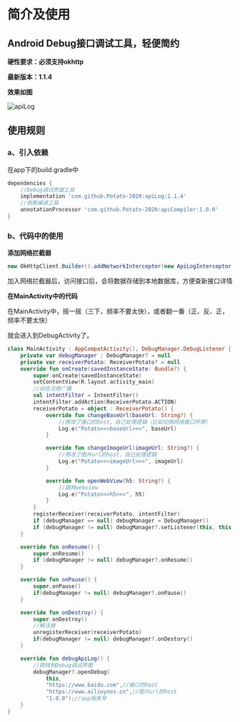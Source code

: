 # 简介及使用

## **Android Debug接口调试工具，轻便简约**

**硬性要求：必须支持okhttp**

**最新版本：1.1.4**

**效果如图**

![apiLog](https://github.com/Potato-2020/apiLog/blob/master/apiLog.gif)



## **使用规则**

### a、引入依赖

在app下的build.gradle中

```groovy
dependencies {
    //Debug调试界面工具
	implementation 'com.github.Potato-2020:apiLog:1.1.4'
	//依赖编译工具
	annotationProcessor 'com.github.Potato-2020:apiCompiler:1.0.0'
}
```



### b、代码中的使用


**添加网络拦截器**

```java
new OkHttpClient.Builder().addNetworkInterceptor(new ApiLogInterceptor(mContext, "端口号"));
```

加入网络拦截器后，访问接口后，会将数据存储到本地数据库，方便查新接口详情



**在MainActivity中的代码**

在MainActivity中，摇一摇（三下，频率不要太快），或者翻一番（正、反、正，频率不要太快）

就会进入到DebugActivity了。

```kotlin
class MainActivity : AppCompatActivity(), DebugManager.DebugListener {
    private var debugManager : DebugManager? = null
    private var receiverPotato: ReceiverPotato? = null
    override fun onCreate(savedInstanceState: Bundle?) {
        super.onCreate(savedInstanceState)
        setContentView(R.layout.activity_main)
        //动态注册广播
        val intentFilter = IntentFilter()
        intentFilter.addAction(ReceiverPotato.ACTION)
        receiverPotato = object : ReceiverPotato() {
            override fun changeBaseUrl(baseUrl: String?) {
                //修改了接口的host，自己处理逻辑（比如切换网络接口环境）
                Log.e("Potato>>>baseUrl>>>", baseUrl)
            }

            override fun changeImageUrl(imageUrl: String?) {
                //修改了图片url的host，自己处理逻辑
                Log.e("Potato>>>imageUrl>>>", imageUrl)
            }

            override fun openWebView(h5: String?) {
                //跳转webview
                Log.e("Potato>>>h5>>>", h5)
            }
        }
        registerReceiver(receiverPotato, intentFilter)
        if (debugManager == null) debugManager = DebugManager()
        if (debugManager != null) debugManager?.setListener(this, this)
    }

    override fun onResume() {
        super.onResume()
        if (debugManager != null) debugManager?.onResume()
    }

    override fun onPause() {
        super.onPause()
        if(debugManager != null) debugManager?.onPause()
    }

    override fun onDestroy() {
        super.onDestroy()
        //解注册
        unregisterReceiver(receiverPotato)
        if(debugManager != null) debugManager?.onDestory()
    }

    override fun debugApiLog() {
        //跳转到Debug调试界面
        debugManager?.openDebug(
            this,
            "https://www.baidu.com",//接口的host
            "https://www.ailiuynos.cn",//图片url的host
            "1.0.0");//app版本号
    }
}
```

